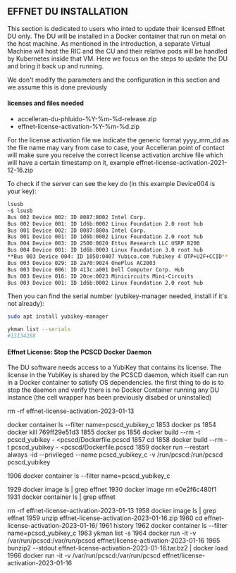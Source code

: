 ## EFFNET DU INSTALLATION

This section is dedicated to users who inted to update their licensed Effnet DU only. The DU will be installed in a Docker container that run on metal 
on the host machine. As mentioned in the introduction, a separate Virtual Machine will host the RIC and the CU and their relative pods will be handled
by Kubernetes inside that VM. Here we focus on the steps to update the DU and bring it back up and running.

We don't modify the parameters and the configuration in this section and we assume this is done previously

#### licenses and files needed
* accelleran-du-phluido-%Y-%m-%d-release.zip
* effnet-license-activation-%Y-%m-%d.zip 

For the license activation file we indicate the generic format yyyy_mm_dd as the file name may vary from case to case, your Accelleran point of contact 
will make sure you receive the correct license activation archive file which will have a certain timestamp on it, example effnet-license-activation-2021-12-16.zip

To check if the server can see the key do (in this example Device004 is your key): 
``` bash
lsusb
~$ lsusb
Bus 002 Device 002: ID 8087:8002 Intel Corp. 
Bus 002 Device 001: ID 1d6b:0002 Linux Foundation 2.0 root hub
Bus 001 Device 002: ID 8087:800a Intel Corp. 
Bus 001 Device 001: ID 1d6b:0002 Linux Foundation 2.0 root hub
Bus 004 Device 003: ID 2500:0020 Ettus Research LLC USRP B200
Bus 004 Device 001: ID 1d6b:0003 Linux Foundation 3.0 root hub
**Bus 003 Device 004: ID 1050:0407 Yubico.com Yubikey 4 OTP+U2F+CCID**
Bus 003 Device 029: ID 2a70:9024 OnePlus AC2003
Bus 003 Device 006: ID 413c:a001 Dell Computer Corp. Hub
Bus 003 Device 016: ID 20ce:0023 Minicircuits Mini-Circuits
Bus 003 Device 001: ID 1d6b:0002 Linux Foundation 2.0 root hub
```
Then you can find the serial number (yubikey-manager needed, install if it's not already):

``` bash
sudo apt install yubikey-manager
```
``` bash
ykman list --serials
#13134288
```
#### Effnet License: Stop the PCSCD Docker Daemon

The DU software needs access to a YubiKey that contains its license.
The license in the YubiKey is shared by the PCSCD daemon, which itself can run in a Docker container to satisfy OS dependencies. the first thing to do is 
to stop the daemon and verify there is no Docker Container running any DU instance (the cell wrapper has been previously disabed or uninstalled) 

 rm -rf effnet-license-activation-2023-01-13

 docker container ls --filter name=pcscd_yubikey_c
 1853  docker ps
 1854  docker kill 769ff29e51d3
 1855  docker ps
 1856  docker build --rm -t pcscd_yubikey - <pcscd/Dockerfile.pcscd
 1857  cd
 1858  docker build --rm -t pcscd_yubikey - <pcscd/Dockerfile.pcscd
 1859  docker run --restart always -id --privileged --name pcscd_yubikey_c -v /run/pcscd:/run/pcscd pcscd_yubikey




 1906  docker container ls --filter name=pcscd_yubikey_c


1929  docker image ls | grep effnet
 1930  docker image rm e0e2f6c480f1
 1931  docker container ls | grep effnet

rm -rf effnet-license-activation-2023-01-13
 1958  docker image ls | grep effnet
 1959  unzip effnet-license-activation-2023-01-16.zip 
 1960  cd effnet-license-activation-2023-01-16/
 1961  history
 1962  docker container ls --filter name=pcscd_yubikey_c
 1963  ykman list -s
 1964  docker run -it -v /var/run/pcscd:/var/run/pcscd effnet/license-activation-2023-01-16
 1965  bunzip2 --stdout effnet-license-activation-2023-01-16.tar.bz2 | docker load
 1966  docker run -it -v /var/run/pcscd:/var/run/pcscd effnet/license-activation-2023-01-16
